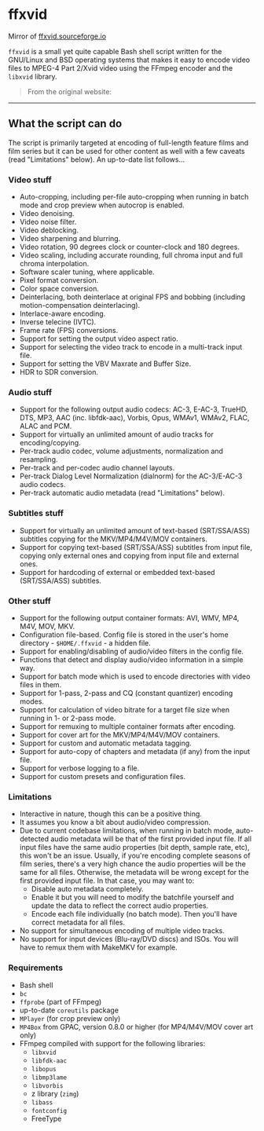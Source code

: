 # ffxvid
Mirror of [ffxvid.sourceforge.io](https://ffxvid.sourceforge.io)

`ffxvid` is a small yet quite capable Bash shell script written for the GNU/Linux and BSD operating systems that makes it easy to encode video files to MPEG-4 Part 2/Xvid video using the FFmpeg encoder and the `libxvid` library.

> From the original website:

---

## What the script can do

The script is primarily targeted at encoding of full-length feature films and film series but it can be used for other content as well with a few caveats (read "Limitations" below). An up-to-date list follows...

### Video stuff

* Auto-cropping, including per-file auto-cropping when running in batch mode and crop preview when autocrop is enabled.
* Video denoising.
* Video noise filter.
* Video deblocking.
* Video sharpening and blurring.
* Video rotation, 90 degrees clock or counter-clock and 180 degrees.
* Video scaling, including accurate rounding, full chroma input and full chroma interpolation.
* Software scaler tuning, where applicable.
* Pixel format conversion.
* Color space conversion.
* Deinterlacing, both deinterlace at original FPS and bobbing (including motion-compensation deinterlacing).
* Interlace-aware encoding.
* Inverse telecine (IVTC).
* Frame rate (FPS) conversions.
* Support for setting the output video aspect ratio.
* Support for selecting the video track to encode in a multi-track input file.
* Support for setting the VBV Maxrate and Buffer Size.
* HDR to SDR conversion.

### Audio stuff

* Support for the following output audio codecs: AC-3, E-AC-3, TrueHD, DTS, MP3, AAC (inc. libfdk-aac), Vorbis, Opus, WMAv1, WMAv2, FLAC, ALAC and PCM.
* Support for virtually an unlimited amount of audio tracks for encoding/copying.
* Per-track audio codec, volume adjustments, normalization and resampling.
* Per-track and per-codec audio channel layouts.
* Per-track Dialog Level Normalization (dialnorm) for the AC-3/E-AC-3 audio codecs.
* Per-track automatic audio metadata (read "Limitations" below).

### Subtitles stuff

* Support for virtually an unlimited amount of text-based (SRT/SSA/ASS) subtitles copying for the MKV/MP4/M4V/MOV containers.
* Support for copying text-based (SRT/SSA/ASS) subtitles from input file, copying only external ones and copying from input file and external ones.
* Support for hardcoding of external or embedded text-based (SRT/SSA/ASS) subtitles.

### Other stuff

* Support for the following output container formats: AVI, WMV, MP4, M4V, MOV, MKV.
* Configuration file-based. Config file is stored in the user's home directory - `$HOME/.ffxvid` - a hidden file.
* Support for enabling/disabling of audio/video filters in the config file.
* Functions that detect and display audio/video information in a simple way.
* Support for batch mode which is used to encode directories with video files in them.
* Support for 1-pass, 2-pass and CQ (constant quantizer) encoding modes.
* Support for calculation of video bitrate for a target file size when running in 1- or 2-pass mode.
* Support for remuxing to multiple container formats after encoding.
* Support for cover art for the MKV/MP4/M4V/MOV containers.
* Support for custom and automatic metadata tagging.
* Support for auto-copy of chapters and metadata (if any) from the input file.
* Support for verbose logging to a file.
* Support for custom presets and configuration files.

### Limitations

* Interactive in nature, though this can be a positive thing.
* It assumes you know a bit about audio/video compression.
* Due to current codebase limitations, when running in batch mode, auto-detected audio metadata will be that of the first provided input file. If all input files have the same audio properties (bit depth, sample rate, etc), this won't be an issue. Usually, if you're encoding complete seasons of film series, there's a very high chance the audio properties will be the same for all files. Otherwise, the metadata will be wrong except for the first provided input file. In that case, you may want to:
	* Disable auto metadata completely.
	* Enable it but you will need to modify the batchfile yourself and update the data to reflect the correct audio properties.
	* Encode each file individually (no batch mode). Then you'll have correct metadata for all files.
* No support for simultaneous encoding of multiple video tracks.
* No support for input devices (Blu-ray/DVD discs) and ISOs. You will have to remux them with MakeMKV for example.

### Requirements

* Bash shell
* `bc`
* `ffprobe` (part of FFmpeg)
* up-to-date `coreutils` package
* `MPlayer` (for crop preview only)
* `MP4Box` from GPAC, version 0.8.0 or higher (for MP4/M4V/MOV cover art only)
* FFmpeg compiled with support for the following libraries:
	* `libxvid`
	* `libfdk-aac`
	* `libopus`
	* `libmp3lame`
	* `libvorbis`
	* z library (`zimg`)
	* `libass`
	* `fontconfig`
	* FreeType